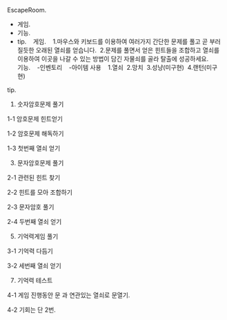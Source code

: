 EscapeRoom.&nbsp;
&nbsp;
- 게임.&nbsp;
- 기능.&nbsp;
- tip.&nbsp;
&nbsp;
게임.&nbsp;
&nbsp;
  1.마우스와 키보드를 이용하여 여러가지 간단한 문제를 풀고 곧 부러질듯한 오래된 열쇠를 얻습니다.&nbsp;
  2.문제를 풀면서 얻은 힌트들을 조합하고 열쇠를 이용하여 이곳을 나갈 수 있는 방법이 담긴 자물쇠를 골라 탈출에 성공하세요.&nbsp;
&nbsp;
&nbsp;
&nbsp;
기능.&nbsp;
&nbsp;
  -인벤토리&nbsp;
  &nbsp;
  -아이템 사용&nbsp;
  &nbsp;
    1.열쇠&nbsp;
    2.망치&nbsp;
    3.성냥(미구현)&nbsp;
    4.랜턴(미구현)&nbsp;
&nbsp;

tip.&nbsp;
1. 숫자암호문제 풀기

  1-1 암호문제 힌트얻기
  
  1-2 암호문제 해독하기
  
  1-3 첫번째 열쇠 얻기
  
3. 문자암호문제 풀기

  2-1 관련된 힌트 찾기
  
  2-2 힌트를 모아 조합하기
  
  2-3 문자암호 풀기
  
  2-4 두번째 열쇠 얻기
  
5. 기억력게임 풀기
   
  3-1 기억력 다듬기
  
  3-2 세번째 열쇠 얻기
  
7. 기억력 테스트
   
  4-1 게임 진행동안 문 과 연관있는 열쇠로 문열기.

  4-2 기회는 단 2번.



